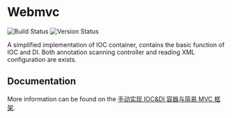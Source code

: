 Webmvc
===================

![Build Status](https://img.shields.io/badge/jdk-1.7%2B-brightgreen.svg)
![Version Status](https://img.shields.io/badge/version-2.0.1-brightgreen.svg)

A simplified implementation of IOC container, contains the basic function of IOC and DI. Both annotation scanning controller and reading XML configuration are exists.

Documentation
-------------

More information can be found on the [手动实现 IOC&DI 容器与简易 MVC 框架](https://www.jianshu.com/p/0d3936f8253d).
